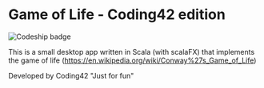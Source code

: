 # Game of Life - Coding42 edition

![Codeship badge](https://codeship.com/projects/5700c120-eb90-0133-2fde-5680c82dbe9d/status?branch=master)

This is a small desktop app written in Scala (with scalaFX) that implements the game of life (https://en.wikipedia.org/wiki/Conway%27s_Game_of_Life)

Developed by Coding42 "Just for fun"
